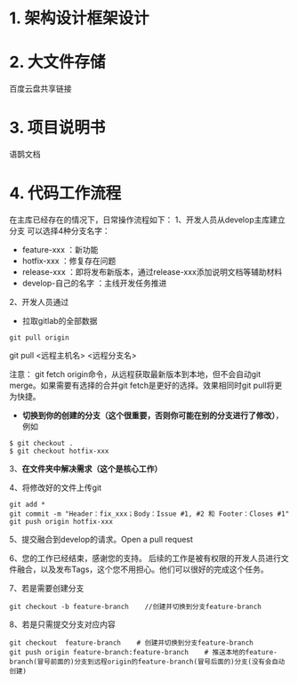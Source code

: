 # 1. 架构设计框架设计
# 2. 大文件存储
百度云盘共享链接

# 3. 项目说明书
语鹊文档

# 4. 代码工作流程

在主库已经存在的情况下，日常操作流程如下：
1、开发人员从develop主库建立分支
可以选择4种分支名字：

- feature-xxx  ：新功能
- hotfix-xxx   ：修复存在问题
- release-xxx ：即将发布新版本，通过release-xxx添加说明文档等辅助材料
- develop-自己的名字 ：主线开发任务推进

2、开发人员通过

- 拉取gitlab的全部数据

```shell
git pull origin 
```

git pull <远程主机名> <远程分支名>

注意： git fetch origin命令，从远程获取最新版本到本地，但不会自动git merge。如果需要有选择的合并git fetch是更好的选择。效果相同时git pull将更为快捷。

- **切换到你的创建的分支（这个很重要，否则你可能在别的分支进行了修改）**，例如

```shell
$ git checkout . 
$ git checkout hotfix-xxx
```

3、**在文件夹中解决需求（这个是核心工作）**

4、将修改好的文件上传git

```shell
git add *
git commit -m "Header：fix_xxx；Body：Issue #1, #2 和 Footer：Closes #1" 
git push origin hotfix-xxx
```

5、提交融合到develop的请求。Open a pull request

6、您的工作已经结束，感谢您的支持。
后续的工作是被有权限的开发人员进行文件融合，以及发布Tags，这个您不用担心。他们可以很好的完成这个任务。

7、若是需要创建分支

```shell
git checkout -b feature-branch    //创建并切换到分支feature-branch  
```

8、若是只需提交分支对应内容

```shell
git checkout  feature-branch    # 创建并切换到分支feature-branch  
git push origin feature-branch:feature-branch    # 推送本地的feature-branch(冒号前面的)分支到远程origin的feature-branch(冒号后面的)分支(没有会自动创建)
```